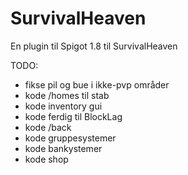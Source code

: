 # SurvivalHeaven
En plugin til Spigot 1.8 til SurvivalHeaven

TODO:
  - fikse pil og bue i ikke-pvp områder
  - kode /homes <spiller> til stab
  - kode inventory gui
  - kode ferdig til BlockLag
  - kode /back
  - kode gruppesystemer
  - kode bankystemer
  - kode shop
